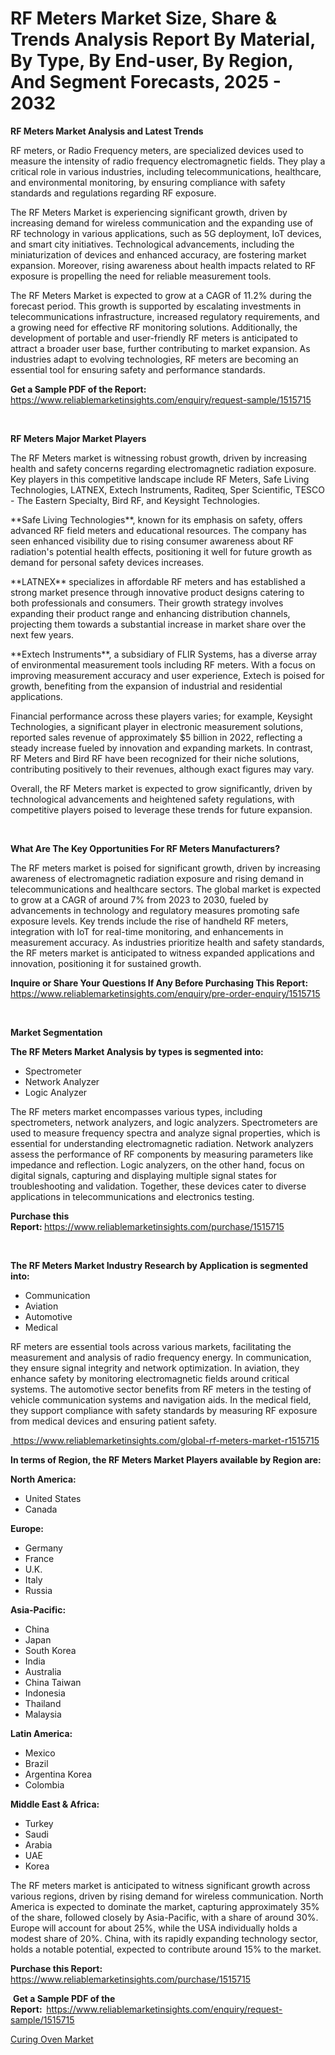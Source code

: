 <p><h1>RF Meters Market Size, Share & Trends Analysis Report By Material, By Type, By End-user, By Region, And Segment Forecasts, 2025 - 2032</h1></p><p><strong>RF Meters Market Analysis and Latest Trends</strong></p>
<p><p>RF meters, or Radio Frequency meters, are specialized devices used to measure the intensity of radio frequency electromagnetic fields. They play a critical role in various industries, including telecommunications, healthcare, and environmental monitoring, by ensuring compliance with safety standards and regulations regarding RF exposure.</p><p>The RF Meters Market is experiencing significant growth, driven by increasing demand for wireless communication and the expanding use of RF technology in various applications, such as 5G deployment, IoT devices, and smart city initiatives. Technological advancements, including the miniaturization of devices and enhanced accuracy, are fostering market expansion. Moreover, rising awareness about health impacts related to RF exposure is propelling the need for reliable measurement tools.</p><p>The RF Meters Market is expected to grow at a CAGR of 11.2% during the forecast period. This growth is supported by escalating investments in telecommunications infrastructure, increased regulatory requirements, and a growing need for effective RF monitoring solutions. Additionally, the development of portable and user-friendly RF meters is anticipated to attract a broader user base, further contributing to market expansion. As industries adapt to evolving technologies, RF meters are becoming an essential tool for ensuring safety and performance standards.</p></p>
<p><strong>Get a Sample PDF of the Report:&nbsp;</strong> <a href="https://www.reliablemarketinsights.com/enquiry/request-sample/1515715?utm_campaign=2951&utm_medium=2&utm_source=Github&utm_content=ia&utm_term=11042025&utm_id=rf-meters">https://www.reliablemarketinsights.com/enquiry/request-sample/1515715</a></p>
<p>&nbsp;</p>
<p><strong>RF Meters Major Market Players</strong></p>
<p><p>The RF Meters market is witnessing robust growth, driven by increasing health and safety concerns regarding electromagnetic radiation exposure. Key players in this competitive landscape include RF Meters, Safe Living Technologies, LATNEX, Extech Instruments, Raditeq, Sper Scientific, TESCO - The Eastern Specialty, Bird RF, and Keysight Technologies.</p><p>**Safe Living Technologies**, known for its emphasis on safety, offers advanced RF field meters and educational resources. The company has seen enhanced visibility due to rising consumer awareness about RF radiation's potential health effects, positioning it well for future growth as demand for personal safety devices increases.</p><p>**LATNEX** specializes in affordable RF meters and has established a strong market presence through innovative product designs catering to both professionals and consumers. Their growth strategy involves expanding their product range and enhancing distribution channels, projecting them towards a substantial increase in market share over the next few years.</p><p>**Extech Instruments**, a subsidiary of FLIR Systems, has a diverse array of environmental measurement tools including RF meters. With a focus on improving measurement accuracy and user experience, Extech is poised for growth, benefiting from the expansion of industrial and residential applications.</p><p>Financial performance across these players varies; for example, Keysight Technologies, a significant player in electronic measurement solutions, reported sales revenue of approximately $5 billion in 2022, reflecting a steady increase fueled by innovation and expanding markets. In contrast, RF Meters and Bird RF have been recognized for their niche solutions, contributing positively to their revenues, although exact figures may vary.</p><p>Overall, the RF Meters market is expected to grow significantly, driven by technological advancements and heightened safety regulations, with competitive players poised to leverage these trends for future expansion.</p></p>
<p>&nbsp;</p>
<p><strong>What Are The Key Opportunities For RF Meters Manufacturers?</strong></p>
<p><p>The RF meters market is poised for significant growth, driven by increasing awareness of electromagnetic radiation exposure and rising demand in telecommunications and healthcare sectors. The global market is expected to grow at a CAGR of around 7% from 2023 to 2030, fueled by advancements in technology and regulatory measures promoting safe exposure levels. Key trends include the rise of handheld RF meters, integration with IoT for real-time monitoring, and enhancements in measurement accuracy. As industries prioritize health and safety standards, the RF meters market is anticipated to witness expanded applications and innovation, positioning it for sustained growth.</p></p>
<p><strong>Inquire or Share Your Questions If Any Before Purchasing This Report:</strong> <a href="https://www.reliablemarketinsights.com/enquiry/pre-order-enquiry/1515715?utm_campaign=2951&utm_medium=2&utm_source=Github&utm_content=ia&utm_term=11042025&utm_id=rf-meters">https://www.reliablemarketinsights.com/enquiry/pre-order-enquiry/1515715</a></p>
<p>&nbsp;</p>
<p><strong>Market Segmentation</strong></p>
<p><strong>The RF Meters Market Analysis by types is segmented into:</strong></p>
<p><ul><li>Spectrometer</li><li>Network Analyzer</li><li>Logic Analyzer</li></ul></p>
<p><p>The RF meters market encompasses various types, including spectrometers, network analyzers, and logic analyzers. Spectrometers are used to measure frequency spectra and analyze signal properties, which is essential for understanding electromagnetic radiation. Network analyzers assess the performance of RF components by measuring parameters like impedance and reflection. Logic analyzers, on the other hand, focus on digital signals, capturing and displaying multiple signal states for troubleshooting and validation. Together, these devices cater to diverse applications in telecommunications and electronics testing.</p></p>
<p><strong>Purchase this Report:&nbsp;</strong><a href="https://www.reliablemarketinsights.com/purchase/1515715?utm_campaign=2951&utm_medium=2&utm_source=Github&utm_content=ia&utm_term=11042025&utm_id=rf-meters">https://www.reliablemarketinsights.com/purchase/1515715</a></p>
<p>&nbsp;</p>
<p><strong>The RF Meters Market Industry Research by Application is segmented into:</strong></p>
<p><ul><li>Communication</li><li>Aviation</li><li>Automotive</li><li>Medical</li></ul></p>
<p><p>RF meters are essential tools across various markets, facilitating the measurement and analysis of radio frequency energy. In communication, they ensure signal integrity and network optimization. In aviation, they enhance safety by monitoring electromagnetic fields around critical systems. The automotive sector benefits from RF meters in the testing of vehicle communication systems and navigation aids. In the medical field, they support compliance with safety standards by measuring RF exposure from medical devices and ensuring patient safety.</p></p>
<p><a href="https://www.reliablemarketinsights.com/global-rf-meters-market-r1515715?utm_campaign=2951&utm_medium=2&utm_source=Github&utm_content=ia&utm_term=11042025&utm_id=rf-meters">&nbsp;https://www.reliablemarketinsights.com/global-rf-meters-market-r1515715</a></p>
<p><strong>In terms of Region, the RF Meters Market Players available by Region are:</strong></p>
<p>
    <p> <strong> North America: </strong>
        <ul>
            <li>United States</li>
            <li>Canada</li>
        </ul>
        </p> 
    <p> <strong> Europe: </strong>
        <ul>
            <li>Germany</li>
            <li>France</li>
            <li>U.K.</li>
            <li>Italy</li>
            <li>Russia</li>
        </ul>
        </p> 
    <p> <strong> Asia-Pacific: </strong>
        <ul>
            <li>China</li>
            <li>Japan</li>
            <li>South Korea</li>
            <li>India</li>
            <li>Australia</li>
            <li>China Taiwan</li>
            <li>Indonesia</li>
            <li>Thailand</li>
            <li>Malaysia</li>
        </ul>
        </p> 
    <p> <strong> Latin America: </strong>
        <ul>
            <li>Mexico</li>
            <li>Brazil</li>
            <li>Argentina Korea</li>
            <li>Colombia</li>
        </ul>
        </p> 
    <p> <strong> Middle East & Africa: </strong>
        <ul>
            <li>Turkey</li>
            <li>Saudi</li>
            <li>Arabia</li>
            <li>UAE</li>
            <li>Korea</li>
        </ul>
    </p>
    </p>
<p><p>The RF meters market is anticipated to witness significant growth across various regions, driven by rising demand for wireless communication. North America is expected to dominate the market, capturing approximately 35% of the share, followed closely by Asia-Pacific, with a share of around 30%. Europe will account for about 25%, while the USA individually holds a modest share of 20%. China, with its rapidly expanding technology sector, holds a notable potential, expected to contribute around 15% to the market.</p></p>
<p><strong>Purchase this Report: </strong><a href="https://www.reliablemarketinsights.com/purchase/1515715?utm_campaign=2951&utm_medium=2&utm_source=Github&utm_content=ia&utm_term=11042025&utm_id=rf-meters">https://www.reliablemarketinsights.com/purchase/1515715</a></p>
<p>&nbsp;<strong>Get a Sample PDF of the Report:&nbsp;&nbsp;</strong><a href="https://www.reliablemarketinsights.com/enquiry/request-sample/1515715?utm_campaign=2951&utm_medium=2&utm_source=Github&utm_content=ia&utm_term=11042025&utm_id=rf-meters">https://www.reliablemarketinsights.com/enquiry/request-sample/1515715</a></p>
<p><strong></strong></p>
<p><p><a href="https://github.com/DixieGrimes/Market-Research-Report-List-2/blob/main/curing-oven-market.md?utm_campaign=2951&utm_medium=2&utm_source=Github&utm_content=ia&utm_term=11042025&utm_id=rf-meters">Curing Oven Market</a></p></p>